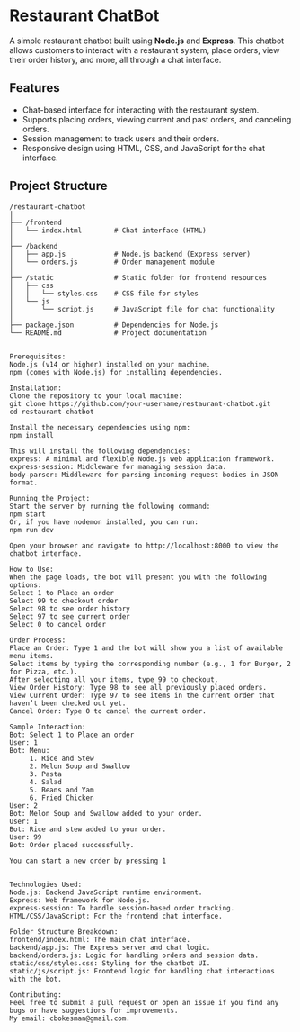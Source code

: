 # Restaurant ChatBot

A simple restaurant chatbot built using **Node.js** and **Express**. This chatbot allows customers to interact with a restaurant system, place orders, view their order history, and more, all through a chat interface.

## Features

- Chat-based interface for interacting with the restaurant system.
- Supports placing orders, viewing current and past orders, and canceling orders.
- Session management to track users and their orders.
- Responsive design using HTML, CSS, and JavaScript for the chat interface.

## Project Structure

```plaintext
/restaurant-chatbot
│
├── /frontend
│   └── index.html        # Chat interface (HTML)
│
├── /backend
│   ├── app.js            # Node.js backend (Express server)
│   └── orders.js         # Order management module
│
├── /static               # Static folder for frontend resources
│   ├── css
│   │   └── styles.css    # CSS file for styles
│   └── js
│       └── script.js     # JavaScript file for chat functionality
│
├── package.json          # Dependencies for Node.js
└── README.md             # Project documentation


Prerequisites:
Node.js (v14 or higher) installed on your machine.
npm (comes with Node.js) for installing dependencies.

Installation:
Clone the repository to your local machine:
git clone https://github.com/your-username/restaurant-chatbot.git
cd restaurant-chatbot

Install the necessary dependencies using npm:
npm install

This will install the following dependencies:
express: A minimal and flexible Node.js web application framework.
express-session: Middleware for managing session data.
body-parser: Middleware for parsing incoming request bodies in JSON format.

Running the Project:
Start the server by running the following command:
npm start
Or, if you have nodemon installed, you can run:
npm run dev

Open your browser and navigate to http://localhost:8000 to view the chatbot interface.

How to Use:
When the page loads, the bot will present you with the following options:
Select 1 to Place an order
Select 99 to checkout order
Select 98 to see order history
Select 97 to see current order
Select 0 to cancel order

Order Process:
Place an Order: Type 1 and the bot will show you a list of available menu items.
Select items by typing the corresponding number (e.g., 1 for Burger, 2 for Pizza, etc.).
After selecting all your items, type 99 to checkout.
View Order History: Type 98 to see all previously placed orders.
View Current Order: Type 97 to see items in the current order that haven’t been checked out yet.
Cancel Order: Type 0 to cancel the current order.

Sample Interaction:
Bot: Select 1 to Place an order
User: 1
Bot: Menu:
     1. Rice and Stew
     2. Melon Soup and Swallow
     3. Pasta
     4. Salad
     5. Beans and Yam
     6. Fried Chicken
User: 2
Bot: Melon Soup and Swallow added to your order.
User: 1
Bot: Rice and stew added to your order.
User: 99
Bot: Order placed successfully.

You can start a new order by pressing 1


Technologies Used:
Node.js: Backend JavaScript runtime environment.
Express: Web framework for Node.js.
express-session: To handle session-based order tracking.
HTML/CSS/JavaScript: For the frontend chat interface.

Folder Structure Breakdown:
frontend/index.html: The main chat interface.
backend/app.js: The Express server and chat logic.
backend/orders.js: Logic for handling orders and session data.
static/css/styles.css: Styling for the chatbot UI.
static/js/script.js: Frontend logic for handling chat interactions with the bot.

Contributing:
Feel free to submit a pull request or open an issue if you find any bugs or have suggestions for improvements. 
My email: cbokesman@gmail.com.